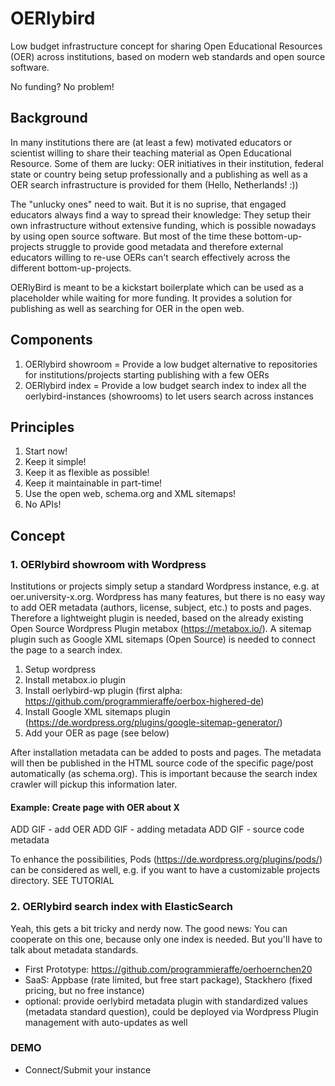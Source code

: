 # OERlybird
Low budget infrastructure concept for sharing Open Educational Resources (OER) across institutions, based on modern web standards and open source software.

No funding? No problem!

## Background

In many institutions there are (at least a few) motivated educators or scientist willing to share their teaching material as Open Educational Resource. Some of them are lucky: OER initiatives in their institution, federal state or country being setup professionally and a publishing as well as a OER search infrastructure is provided for them (Hello, Netherlands! :))

The "unlucky ones" need to wait. But it is no suprise, that engaged educators always find a way to spread their knowledge: They setup their own infrastructure without extensive funding, which is possible nowadays by using open source software. But most of the time these bottom-up-projects struggle to provide good metadata and therefore external educators willing to re-use OERs can't search effectively across the different bottom-up-projects. 

OERlyBird is meant to be a kickstart boilerplate which can be used as a placeholder while waiting for more funding. It provides a solution for publishing as well as searching for OER in the open web. 

## Components 
1. OERlybird showroom = Provide a low budget alternative to repositories for institutions/projects starting publishing with a few OERs 
2. OERlybird index = Provide a low budget search index to index all the oerlybird-instances (showrooms) to let users search across instances

## Principles
1. Start now!
2. Keep it simple!
3. Keep it as flexible as possible!
4. Keep it maintainable in part-time!
5. Use the open web, schema.org and XML sitemaps!
6. No APIs!

## Concept

### 1. OERlybird showroom with Wordpress

Institutions or projects simply setup a standard Wordpress instance, e.g. at oer.university-x.org. Wordpress has many features, but there is no easy way to add OER metadata (authors, license, subject, etc.) to posts and pages. Therefore a lightweight plugin is needed, based on the already existing Open Source Wordpress Plugin metabox (https://metabox.io/). A sitemap plugin such as Google XML sitemaps (Open Source) is needed to connect the page to a search index.

1. Setup wordpress
2. Install metabox.io plugin
3. Install oerlybird-wp plugin (first alpha: https://github.com/programmieraffe/oerbox-highered-de)
4. Install Google XML sitemaps plugin (https://de.wordpress.org/plugins/google-sitemap-generator/)
5. Add your OER as page (see below)

After installation metadata can be added to posts and pages. The metadata will then be published in the HTML source code of the specific page/post automatically (as schema.org). This is important because the search index crawler will pickup this information later.

#### Example: Create page with OER about X
ADD GIF - add OER
ADD GIF - adding metadata
ADD GIF - source code metadata

To enhance the possibilities, Pods (https://de.wordpress.org/plugins/pods/) can be considered as well, e.g. if you want to have a customizable projects directory. SEE TUTORIAL

### 2. OERlybird search index with ElasticSearch

Yeah, this gets a bit tricky and nerdy now. The good news: You can cooperate on this one, because only one index is needed. But you'll have to talk about metadata standards. 

- First Prototype: https://github.com/programmieraffe/oerhoernchen20
- SaaS: Appbase (rate limited, but free start package), Stackhero (fixed pricing, but no free instance)
- optional: provide oerlybird metadata plugin with standardized values (metadata standard question), could be deployed via Wordpress Plugin management with auto-updates as well

### DEMO

- Connect/Submit your instance
